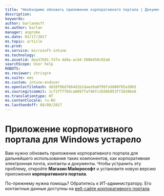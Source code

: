 ```yaml
---
title: "Необходимо обновить приложение корпоративного портала | Документы Майкрософт"
description: 
keywords: 
author: barlanmsft
ms.author: barlan
manager: angrobe
ms.date: 03/17/2017
ms.topic: article
ms.prod: 
ms.service: microsoft-intune
ms.technology: 
ms.assetid: dea37b91-33fa-4d4a-ac44-560b450c02a6
searchScope: User help
ROBOTS: 
ms.reviewer: chrisgre
ms.suite: ems
ms.custom: intune-enduser
ms.openlocfilehash: dd28f96d7664d1b1daee9a0f99fa5800f05a30b5
ms.sourcegitcommit: 1c71fff769ca0097faf46fc2b58b953ff28386e8
ms.translationtype: HT
ms.contentlocale: ru-RU
ms.lasthandoff: 08/08/2017
---
```

# <a name="your-company-portal-app-for-windows-is-out-of-date"></a>Приложение корпоративного портала для Windows устарело

Вам нужно обновить приложение корпоративного портала для дальнейшего использования таких компонентов, как корпоративная электронная почта, контакты и документы. Чтобы устранить эту проблему, откройте **Магазин Майкрософт** и установите новую версию приложения **корпоративного портала**.

По-прежнему нужна помощь? Обратитесь к ИТ-администратору. Его контактные данные доступны на [веб-сайте корпоративного портала](http://portal.manage.microsoft.com).
